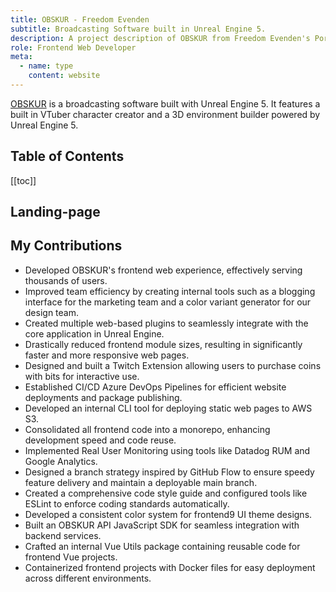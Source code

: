 ```yaml
---
title: OBSKUR - Freedom Evenden
subtitle: Broadcasting Software built in Unreal Engine 5.
description: A project description of OBSKUR from Freedom Evenden's Portfolio.
role: Frontend Web Developer
meta:
  - name: type
    content: website
---
```


[OBSKUR](https://obskur.com) is a broadcasting software built with Unreal Engine 5. It features a built in VTuber character creator and a 3D environment builder powered by Unreal Engine 5.



## Table of Contents
[[toc]]

## Landing-page
<!-- <img src="https://lh3.googleusercontent.com/pw/AP1GczPL-koznilK5pEBP1iWEvYsjdsBqNBo2A41C50xABPtGSXPpdjY2Aj_PcaVmzHo4zdYTJ4GM4ZIIwwV3B6BCp0LdhzcLapvE9oeUK0uJtMA7tYmGceasXRz91xfCdJ-ldfhih-7LrelVjvEJfsyeXhA=w1279-h719-s-k-no-gm?authuser=0" /> -->

<ProjectCarousel />

## My Contributions

- Developed OBSKUR's frontend web experience, effectively serving thousands of users.
- Improved team efficiency by creating internal tools such as a blogging interface for the marketing team and a color variant generator for our design team.
- Created multiple web-based plugins to seamlessly integrate with the core application in Unreal Engine.
- Drastically reduced frontend module sizes, resulting in significantly faster and more responsive web pages.
- Designed and built a Twitch Extension allowing users to purchase coins with bits for interactive use.
- Established CI/CD Azure DevOps Pipelines for efficient website deployments and package publishing.
- Developed an internal CLI tool for deploying static web pages to AWS S3.
- Consolidated all frontend code into a monorepo, enhancing development speed and code reuse. 
- Implemented Real User Monitoring using tools like Datadog RUM and Google Analytics.
- Designed a branch strategy inspired by GitHub Flow to ensure speedy feature delivery and maintain a deployable main branch.
- Created a comprehensive code style guide and configured tools like ESLint to enforce coding standards automatically.
- Developed a consistent color system for frontend9 UI theme designs.
- Built an OBSKUR API JavaScript SDK for seamless integration with backend services.
- Crafted an internal Vue Utils package containing reusable code for frontend Vue projects.
- Containerized frontend projects with Docker files for easy deployment across different environments.